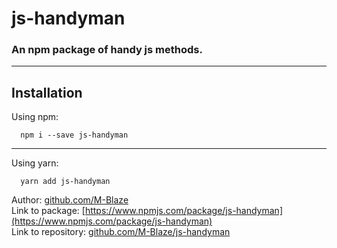 # js-handyman

### An npm package of handy js methods.

---

## Installation

Using npm:

```
  npm i --save js-handyman
```

---

Using yarn:

```
  yarn add js-handyman
```

Author: [github.com/M-Blaze](github.com/M-Blaze)  
Link to package: [https://www.npmjs.com/package/js-handyman](https://www.npmjs.com/package/js-handyman)  
Link to repository: [github.com/M-Blaze/js-handyman](github.com/M-Blaze/js-handyman)
